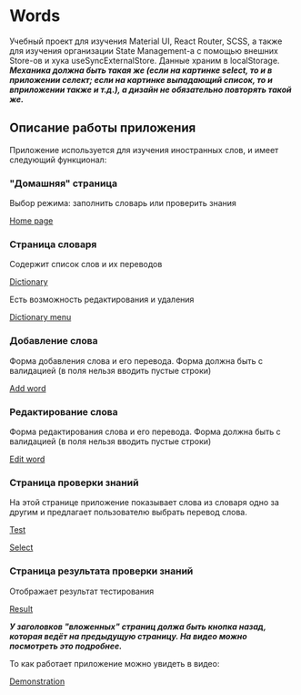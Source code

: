 # Words

Учебный проект для изучения Material UI, React Router, SCSS, а также для изучения организации State Management-а с помощью внешних Store-ов и хука useSyncExternalStore.
Данные храним в localStorage. 
***Механика должна быть такая же (если на картинке select, то и в приложении селект; если на картинке выпадающий список, то и вприложении также и т.д.), а дизайн не обязательно повторять такой же.***

## Описание работы приложения

Приложение используется для изучения иностранных слов, и имеет следующий функционал:

### "Домашняя" страница

Выбор режима: заполнить словарь или проверить знания

[Home page](https://github.com/LehaIvanov/frontend-course-public/blob/main/words/docs/index.png)

### Страница словаря

Содержит список слов и их переводов

[Dictionary](https://github.com/LehaIvanov/frontend-course-public/blob/main/words/docs/list.png)

Есть возможность редактирования и удаления

[Dictionary menu](https://github.com/LehaIvanov/frontend-course-public/blob/main/words/docs/tooltip.png)

### Добавление слова

Форма добавления слова и его перевода. Форма должна быть с валидацией (в поля нельзя вводить пустые строки)

[Add word](https://github.com/LehaIvanov/frontend-course-public/blob/main/words/docs/add-word.png)

### Редактирование слова

Форма редактирования слова и его перевода. Форма должна быть с валидацией (в поля нельзя вводить пустые строки)

[Edit word](https://github.com/LehaIvanov/frontend-course-public/blob/main/words/docs/edit.png)

### Страница проверки знаний

На этой странице приложение показывает слова из словаря одно за другим и предлагает пользователю выбрать перевод слова.

[Test](https://github.com/LehaIvanov/frontend-course-public/blob/main/words/docs/test.png)

[Select](https://github.com/LehaIvanov/frontend-course-public/blob/main/words/docs/test-selector.png)

### Страница результата проверки знаний

Отображает результат тестирования

[Result](https://github.com/LehaIvanov/frontend-course-public/blob/main/words/docs/result.png)

***У заголовков "вложенных" страниц должа быть кнопка назад, которая ведёт на предыдущую страницу. На видео можно посмотреть это подробнее.***

То как работает приложение можно увидеть в видео:

[Demonstration](https://disk.yandex.ru/d/sn5Vci8yIu8cQg/demo.mkv)
